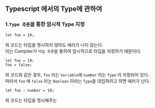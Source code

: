 ## Typescript 에서의 Type에 관하여
### 1.`Type 추론`을 통한 암시적 **Type** 지정
```TS
let foo = 10;
```
위 코드는 타입을 명시하지 않아도 에러가 나지 않는다.  
이는 Compiler가 `타입 추론`을 통하여 암시적으로 타입을 지정하기 때문이다.

```TS
let foo = 10;
foo = false;
```
위 코드와 같은 경우, `foo` 라는 `Variable`에 `number` 라는 `Type` 이 지정되어 있다.  
따라서 `foo` 에 `false` 라는 `Boolean` 이라는 `Type`을 대입하려고 하면 에러가 난다.

```TS
let foo : number = 10;
```
위 코드는 타입을 명시해주는 

